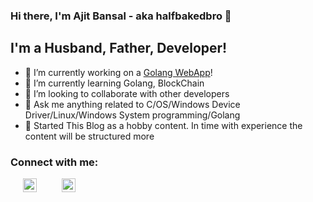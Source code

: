 ### Hi there, I'm Ajit Bansal - aka halfbakedbro 👋

## I'm a Husband, Father, Developer!
- 🔭 I’m currently working on a [Golang WebApp][website]!
- 🌱 I’m currently learning Golang, BlockChain
- 👯 I’m looking to collaborate with other developers
- 💬 Ask me anything related to C/OS/Windows Device Driver/Linux/Windows System programming/Golang
- 💬 Started This Blog as a hobby content. In time with experience the content will be structured more

### Connect with me:

[<img align="left" alt="LinkedIn" hspace="20" width="22px" src="https://cdn.jsdelivr.net/npm/simple-icons@v3/icons/linkedin.svg" />][linkedin] 
[<img align="left" hspace="20" alt="Instagram" width="22px" src="https://cdn.jsdelivr.net/npm/simple-icons@v3/icons/instagram.svg" />][instagram]

<br />

[website]: https://encode-online.herokuapp.com/
[instagram]: https://www.instagram.com/ajit_bansal12
[linkedin]: https://www.linkedin.com/in/ajit-bansal-5049827b/
[vscode]: https://code.visualstudio.com/
[html]:https://developer.mozilla.org/en-US/docs/Web/HTML
[css]:https://developer.mozilla.org/en-US/docs/Web/CSS
[sql]:https://www.mysql.com/
[githubio]:https://halfbakedbro.github.io/post/